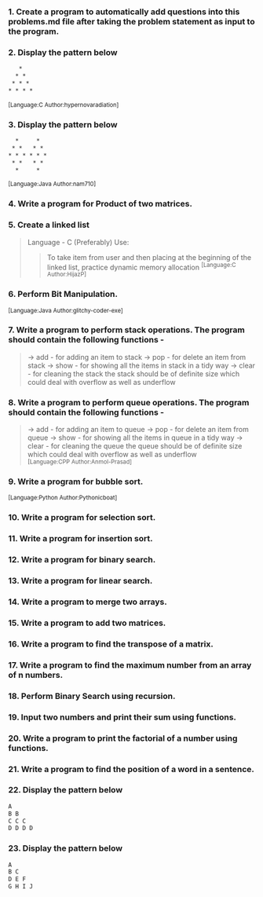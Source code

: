 ### 1. Create a program to automatically add questions into this problems.md file after taking the problem statement as input to the program.
### 2. Display the pattern below
```html
   *
  * *
 * * *
* * * *
```
<sup>[Language:C Author:hypernovaradiation]</sup>
### 3. Display the pattern below
```html
  *     *
 * *   * *
* * * * * *
 * *   * *
  *     *
```
<sup>[Language:Java Author:nam710]</sup>
### 4.	Write a program for Product of two matrices.
### 5. Create a linked list 
> Language - C (Preferably)
> Use:
>> To take item from user and then placing at the beginning of the linked list,
>> practice dynamic memory allocation
<sup>[Language:C Author:HijazP]</sup>
### 6. Perform Bit Manipulation.
<sup>[Language:Java Author:glitchy-coder-exe]</sup>
### 7. Write a program to perform stack operations. The program should contain the following functions -
> -> add - for adding an item to stack
> -> pop - for delete an item from stack
> -> show - for showing all the items in stack in a tidy way
> -> clear - for cleaning the stack
the stack should be of definite size which could deal with overflow as well as underflow
### 8. Write a program to perform queue operations. The program should contain the following functions -
> -> add - for adding an item to queue
> -> pop - for delete an item from queue
> -> show - for showing all the items in queue in a tidy way
> -> clear - for cleaning the queue
the queue should be of definite size which could deal with overflow as well as underflow\
<sup>[Language:CPP Author:Anmol-Prasad]</sup>
### 9. Write a program for bubble sort.
<sup>[Language:Python Author:Pythonicboat]</sup>
### 10. Write a program for selection sort.
### 11. Write a program for insertion sort.
### 12. Write a program for binary search.
### 13. Write a program for linear search.
### 14. Write a program to merge two arrays.
### 15. Write a program to add two matrices.
### 16. Write a program to find the transpose of a matrix.
### 17. Write a program to find the maximum number from an array of n numbers.
### 18. Perform Binary Search using recursion.
### 19. Input two numbers and print their sum using functions.
### 20. Write a program to print the factorial of a number using functions.
### 21. Write a program to find the position of a word in a sentence.
### 22. Display the pattern below
```html
A
B B
C C C
D D D D
```
### 23. Display the pattern below
```html
A
B C
D E F
G H I J
```
